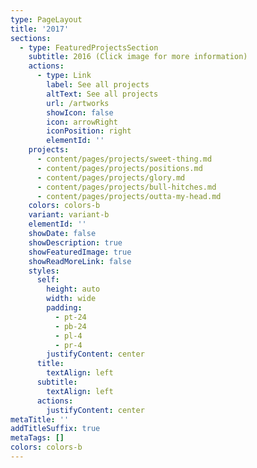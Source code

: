 ```yaml
---
type: PageLayout
title: '2017'
sections:
  - type: FeaturedProjectsSection
    subtitle: 2016 (Click image for more information)
    actions:
      - type: Link
        label: See all projects
        altText: See all projects
        url: /artworks
        showIcon: false
        icon: arrowRight
        iconPosition: right
        elementId: ''
    projects:
      - content/pages/projects/sweet-thing.md
      - content/pages/projects/positions.md
      - content/pages/projects/glory.md
      - content/pages/projects/bull-hitches.md
      - content/pages/projects/outta-my-head.md
    colors: colors-b
    variant: variant-b
    elementId: ''
    showDate: false
    showDescription: true
    showFeaturedImage: true
    showReadMoreLink: false
    styles:
      self:
        height: auto
        width: wide
        padding:
          - pt-24
          - pb-24
          - pl-4
          - pr-4
        justifyContent: center
      title:
        textAlign: left
      subtitle:
        textAlign: left
      actions:
        justifyContent: center
metaTitle: ''
addTitleSuffix: true
metaTags: []
colors: colors-b
---
```

